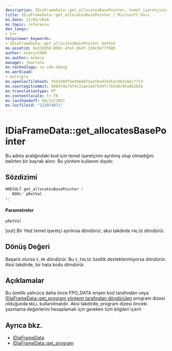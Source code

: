 ```yaml
---
description: IDiaFrameData::get_allocatesBasePointer, temel işaretçinin bu adres aralığındaki kod için ayrılmış olup olmadığını belirten bir bayrak almaktadır.
title: IDiaFrameData::get_allocatesBasePointer | Microsoft Docs
ms.date: 11/04/2016
ms.topic: reference
dev_langs:
- C++
helpviewer_keywords:
- IDiaFrameData::get_allocatesBasePointer method
ms.assetid: 8a33db5d-008c-4fe5-b64f-210c9b77f686
author: mikejo5000
ms.author: mikejo
manager: jmartens
ms.technology: vs-ide-debug
ms.workload:
- multiple
ms.openlocfilehash: fb43d88fbe4bb607daaf6ed7e5b3c8641bbcf713
ms.sourcegitcommit: 68897da7d74c31ae1ebf5d47c7b5ddc9b108265b
ms.translationtype: MT
ms.contentlocale: tr-TR
ms.lasthandoff: 08/13/2021
ms.locfileid: "122074871"
---
```

# <a name="idiaframedataget_allocatesbasepointer"></a>IDiaFrameData::get_allocatesBasePointer
Bu adres aralığındaki kod için temel işaretçinin ayrılmış olup olmadığını belirten bir bayrak alınır. Bu yöntem kullanım dışıdır.

## <a name="syntax"></a>Sözdizimi

```C++
HRESULT get_allocatesBasePointer ( 
   BOOL* pRetVal
);
```

#### <a name="parameters"></a>Parametreler
 `pRetVal`

[out] Bir `TRUE` temel işaretçi ayrılırsa döndürür; aksi takdirde `FALSE` döndürür.

## <a name="return-value"></a>Dönüş Değeri
 Başarılı olursa `S_OK` döndürür. Bu `S_FALSE` özellik desteklenmiyorsa döndürür. Aksi takdirde, bir hata kodu döndürür.

## <a name="remarks"></a>Açıklamalar
 Bu özellik yalnızca daha önce FPO_DATA erişen kod tarafından veya [IDiaFrameData::get_program yöntemi tarafından döndürülen](../../debugger/debug-interface-access/idiaframedata-get-program.md) program dizesi olduğunda `NULL` kullanılmalıdır. Aksi takdirde, program dizesi önceki yazmama değerlerini hesaplamak için gereken tüm bilgileri içerir.

## <a name="see-also"></a>Ayrıca bkz.
- [IDiaFrameData](../../debugger/debug-interface-access/idiaframedata.md)
- [IDiaFrameData::get_program](../../debugger/debug-interface-access/idiaframedata-get-program.md)

